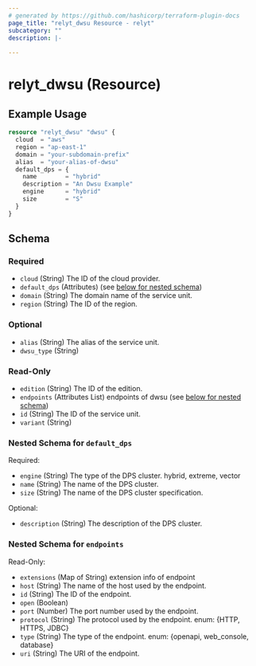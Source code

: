 ```yaml
---
# generated by https://github.com/hashicorp/terraform-plugin-docs
page_title: "relyt_dwsu Resource - relyt"
subcategory: ""
description: |-
  
---
```


# relyt_dwsu (Resource)



## Example Usage

```terraform
resource "relyt_dwsu" "dwsu" {
  cloud  = "aws"
  region = "ap-east-1"
  domain = "your-subdomain-prefix"
  alias  = "your-alias-of-dwsu"
  default_dps = {
    name        = "hybrid"
    description = "An Dwsu Example"
    engine      = "hybrid"
    size        = "S"
  }
}
```

<!-- schema generated by tfplugindocs -->
## Schema

### Required

- `cloud` (String) The ID of the cloud provider.
- `default_dps` (Attributes) (see [below for nested schema](#nestedatt--default_dps))
- `domain` (String) The domain name of the service unit.
- `region` (String) The ID of the region.

### Optional

- `alias` (String) The alias of the service unit.
- `dwsu_type` (String)

### Read-Only

- `edition` (String) The ID of the edition.
- `endpoints` (Attributes List) endpoints of dwsu (see [below for nested schema](#nestedatt--endpoints))
- `id` (String) The ID of the service unit.
- `variant` (String)

<a id="nestedatt--default_dps"></a>
### Nested Schema for `default_dps`

Required:

- `engine` (String) The type of the DPS cluster. hybrid, extreme, vector
- `name` (String) The name of the DPS cluster.
- `size` (String) The name of the DPS cluster specification.

Optional:

- `description` (String) The description of the DPS cluster.


<a id="nestedatt--endpoints"></a>
### Nested Schema for `endpoints`

Read-Only:

- `extensions` (Map of String) extension info of endpoint
- `host` (String) The name of the host used by the endpoint.
- `id` (String) The ID of the endpoint.
- `open` (Boolean)
- `port` (Number) The port number used by the endpoint.
- `protocol` (String) The protocol used by the endpoint. enum: {HTTP, HTTPS, JDBC}
- `type` (String) The type of the endpoint. enum: {openapi, web_console, database}
- `uri` (String) The URI of the endpoint.
